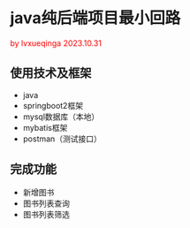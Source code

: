 # java纯后端项目最小回路
<span style="color: red;">by lvxueqinga 2023.10.31</span>


## 使用技术及框架
* java
* springboot2框架
* mysql数据库（本地）
* mybatis框架
* postman（测试接口）

## 完成功能
* 新增图书
* 图书列表查询
* 图书列表筛选
